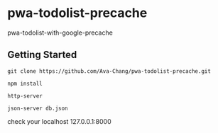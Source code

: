 # pwa-todolist-precache
pwa-todolist-with-google-precache

## Getting Started
```
git clone https://github.com/Ava-Chang/pwa-todolist-precache.git
```

```
npm install
```

```
http-server
```

```
json-server db.json
```
check your localhost 127.0.0.1:8000
